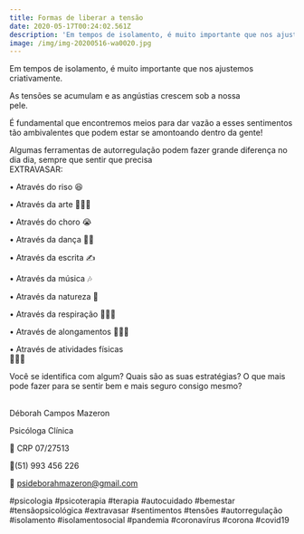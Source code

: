 ```yaml
---
title: Formas de liberar a tensão
date: 2020-05-17T00:24:02.561Z
description: 'Em tempos de isolamento, é muito importante que nos ajustemos criativamente.'
image: /img/img-20200516-wa0020.jpg
---
```

Em tempos de isolamento, é muito importante que nos ajustemos criativamente.⠀⠀⠀⠀⠀⠀⠀⠀⠀⠀⠀⠀⠀

As tensões se acumulam e as angústias crescem sob a nossa pele.⠀⠀⠀⠀⠀⠀⠀⠀⠀⠀⠀⠀⠀⠀⠀⠀⠀⠀⠀⠀⠀⠀⠀⠀⠀⠀

É fundamental que encontremos meios para dar vazão a esses sentimentos tão ambivalentes que podem estar se amontoando dentro da gente!

Algumas ferramentas de autorregulação podem fazer grande diferença no dia dia, sempre que sentir que precisa EXTRAVASAR:⠀⠀⠀⠀⠀⠀⠀⠀⠀⠀⠀⠀⠀⠀⠀⠀⠀⠀⠀⠀⠀⠀⠀⠀⠀⠀⠀

• Através do riso 😆

• Através da arte 👩🏽‍🎨

• Através do choro 😭

• Através da dança 🕺🏻

• Através da escrita ✍

• Através da música 🎶

• Através da natureza 🌿

• Através da respiração 🧘🏼‍♀️

• Através de alongamentos 🙆🏻‍♂️

• Através de atividades físicas🏃🏿‍♀️⠀⠀⠀⠀⠀⠀⠀⠀⠀⠀⠀⠀⠀⠀⠀⠀⠀⠀⠀⠀⠀⠀⠀⠀⠀⠀⠀⠀

Você se identifica com algum? Quais são as suas estratégias? O que mais pode fazer para se sentir bem e mais seguro consigo mesmo?⠀⠀⠀⠀⠀⠀⠀⠀⠀⠀⠀⠀⠀⠀

Déborah Campos Mazeron

Psicóloga Clínica

💬 CRP 07/27513

📱(51) 993 456 226

📧 psideborahmazeron@gmail.com

\#psicologia #psicoterapia #terapia #autocuidado #bemestar #tensãopsicológica #extravasar #sentimentos #tensões #autorregulação #isolamento #isolamentosocial #pandemia #coronavírus #corona #covid19
